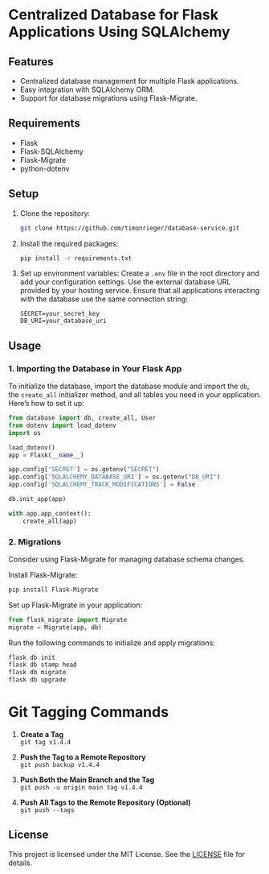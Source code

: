 # Centralized Database for Flask Applications Using SQLAlchemy

## Features

- Centralized database management for multiple Flask applications.
- Easy integration with SQLAlchemy ORM.
- Support for database migrations using Flask-Migrate.

## Requirements

- Flask
- Flask-SQLAlchemy
- Flask-Migrate
- python-dotenv

## Setup

1. Clone the repository:
    ```bash
    git clone https://github.com/timonrieger/database-service.git
    ```

2. Install the required packages:
    ```bash
    pip install -r requirements.txt
    ```

3. Set up environment variables:
    Create a `.env` file in the root directory and add your configuration settings. Use the external database URL provided by your hosting service. Ensure that all applications interacting with the database use the same connection string:
    ```env
    SECRET=your_secret_key
    DB_URI=your_database_uri
    ```

## Usage

### 1. Importing the Database in Your Flask App

To initialize the database, import the database module and import the `db`, the `create_all` initializer method, and all tables you need in your application. Here’s how to set it up:

```python
from database import db, create_all, User
from dotenv import load_dotenv
import os

load_dotenv()
app = Flask(__name__)

app.config['SECRET'] = os.getenv("SECRET")
app.config['SQLALCHEMY_DATABASE_URI'] = os.getenv("DB_URI")
app.config['SQLALCHEMY_TRACK_MODIFICATIONS'] = False

db.init_app(app)

with app.app_context():
    create_all(app)
```

### 2. Migrations

Consider using Flask-Migrate for managing database schema changes.

Install Flask-Migrate:
```bash
pip install Flask-Migrate
```

Set up Flask-Migrate in your application:
```python
from flask_migrate import Migrate
migrate = Migrate(app, db)
```

Run the following commands to initialize and apply migrations:
```bash
flask db init
flask db stamp head
flask db migrate
flask db upgrade
```

# Git Tagging Commands

1. **Create a Tag**  
   `git tag v1.4.4`

2. **Push the Tag to a Remote Repository**  
   `git push backup v1.4.4`

3. **Push Both the Main Branch and the Tag**  
   `git push -u origin main tag v1.4.4`

4. **Push All Tags to the Remote Repository (Optional)**  
   `git push --tags`


## License

This project is licensed under the MIT License. See the [LICENSE](LICENSE) file for details.
